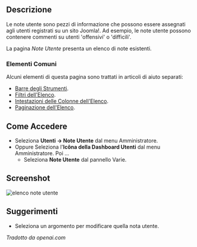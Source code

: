 <!-- Filename: Help4.x:User_Notes / Display title: Note dell'utente -->

## Descrizione

Le note utente sono pezzi di informazione che possono essere assegnati agli utenti registrati su un sito Joomla!. Ad esempio, le note utente possono contenere commenti su utenti 'offensivi' o 'difficili'.

La pagina *Note Utente* presenta un elenco di note esistenti.

### Elementi Comuni

Alcuni elementi di questa pagina sono trattati in articoli di aiuto separati:

* [Barre degli Strumenti](jdocmanual?article=help/common-elements/toolbars).
* [Filtri dell'Elenco](jdocmanual?article=help/common-elements/list-filters).
* [Intestazioni delle Colonne dell'Elenco](jdocmanual?article=help/common-elements/list-column-headers).
* [Paginazione dell'Elenco](jdocmanual?article=help/common-elements/list-pagination).

## Come Accedere

- Seleziona **Utenti → Note Utente** dal menu Amministratore.
- Oppure Seleziona l'**Icôna della Dashboard Utenti** dal menu Amministratore.
  Poi ...
  - Seleziona **Note Utente** dal pannello Varie.

## Screenshot

![elenco note utente](../../../it/images/users/users-user-notes-list.png)


## Suggerimenti

- Seleziona un argomento per modificare quella nota utente.

*Tradotto da openai.com*

